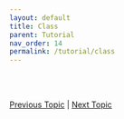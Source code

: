 ```yaml
---
layout: default
title: Class
parent: Tutorial
nav_order: 14
permalink: /tutorial/class
---
```





<br><br>

[Previous Topic](./builtin-functions) | [Next Topic](./type-casting)